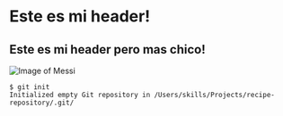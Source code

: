 # Este es mi header!
## Este es mi header pero mas chico!

![Image of Messi](https://imagenes.elpais.com/resizer/zk-VIxOWXnls8KJhxxyrRlVHI3M=/1200x0/filters:focal(1745x609:1755x619)/cloudfront-eu-central-1.images.arcpublishing.com/prisa/7G364PMCSFGIHFZNHHJLNQL4SU.jpg)

```
$ git init
Initialized empty Git repository in /Users/skills/Projects/recipe-repository/.git/
```

